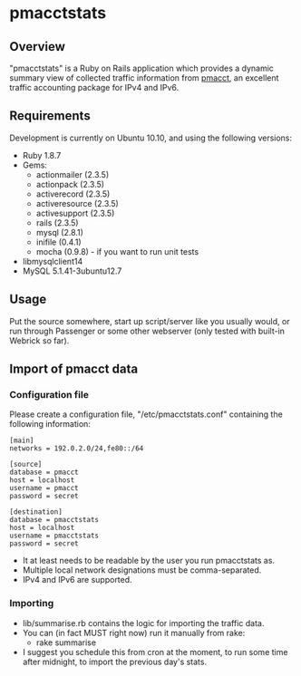 pmacctstats
===========

Overview
--------

"pmacctstats" is a Ruby on Rails application which provides a dynamic summary view of collected traffic information from [pmacct](http://www.pmacct.net/), an excellent traffic accounting package for IPv4 and IPv6.

Requirements
------------

Development is currently on Ubuntu 10.10, and using the following versions:

* Ruby 1.8.7
* Gems:
    * actionmailer (2.3.5)
    * actionpack (2.3.5)
    * activerecord (2.3.5)
    * activeresource (2.3.5)
    * activesupport (2.3.5)
    * rails (2.3.5)
    * mysql (2.8.1)
    * inifile (0.4.1)
    * mocha (0.9.8) - if you want to run unit tests
* libmysqlclient14
* MySQL 5.1.41-3ubuntu12.7

Usage
-----

Put the source somewhere, start up script/server like you usually would, or run through Passenger or some other webserver (only tested with built-in Webrick so far).

Import of pmacct data
---------------------

### Configuration file
Please create a configuration file, "/etc/pmacctstats.conf" containing the following information:

    [main]
    networks = 192.0.2.0/24,fe80::/64

    [source]
    database = pmacct
    host = localhost
    username = pmacct
    password = secret

    [destination]
    database = pmacctstats
    host = localhost
    username = pmacctstats
    password = secret

* It at least needs to be readable by the user you run pmacctstats as.
* Multiple local network designations must be comma-separated.
* IPv4 and IPv6 are supported.

### Importing
* lib/summarise.rb contains the logic for importing the traffic data.
* You can (in fact MUST right now) run it manually from rake:
    * rake summarise
* I suggest you schedule this from cron at the moment, to run some time after midnight, to import the previous day's stats.
